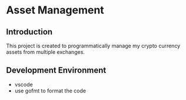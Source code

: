 # Asset Management

## Introduction

This project is created to programmatically manage my crypto currency assets
from multiple exchanges.

## Development Environment

- vscode
- use gofmt to format the code
